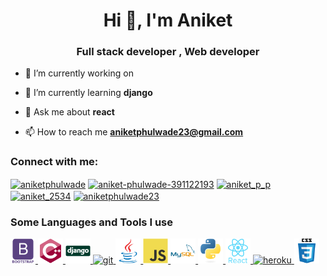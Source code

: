 

<!--
**AniketP88/Aniketp88** is a ✨ _special_ ✨ repository because its `README.md` (this file) appears on your GitHub profile.

Here are some ideas to get you started:

- 🔭 I’m currently working on ...
- 🌱 I’m currently learning ...
- 👯 I’m looking to collaborate on ...
- 🤔 I’m looking for help with ...
- 💬 Ask me about ...
- 📫 How to reach me: ...
- 😄 Pronouns: ...
- ⚡ Fun fact: ...
-->
<h1 align="center">Hi 👋, I'm Aniket</h1>
<h3 align="center">Full stack developer , Web developer</h3>

- 🔭 I’m currently working on

- 🌱 I’m currently learning **django**

- 💬 Ask me about **react**

- 📫 How to reach me **aniketphulwade23@gmail.com**

<h3 align="left">Connect with me:</h3>
<p align="left">
<a href="https://twitter.com/aniketphulwade" target="blank"><img align="center" src="https://cdn1.iconfinder.com/data/icons/logotypes/32/twitter-128.png" alt="aniketphulwade" height="40" width="40" /></a>
<a href="https://linkedin.com/in/aniket-phulwade-391122193" target="blank"><img align="center" src="https://pics.freeicons.io/uploads/icons/png/16090541531530099327-512.png" alt="aniket-phulwade-391122193" height="40" width="40" /></a>
<a href="https://instagram.com/aniket_p_p" target="blank"><img align="center" src="https://cdn1.iconfinder.com/data/icons/social-rounded-2/32/instagram-256.png" alt="aniket_p_p" height="40" width="40" /></a>
<a href="https://www.codechef.com/users/aniket_2534" target="blank"><img align="center" src="https://cdn.jsdelivr.net/npm/simple-icons@3.1.0/icons/codechef.svg" alt="aniket_2534" height="30" width="40" /></a>
<a href="https://www.hackerrank.com/aniketphulwade23" target="blank"><img align="center" src="https://cdn4.iconfinder.com/data/icons/logos-and-brands/512/160_Hackerrank_logo_logos-128.png" alt="aniketphulwade23" height="40" width="40" /></a>
</p>

<h3 align="left">Some Languages and Tools I use</h3>
<p align="left"> <a href="https://getbootstrap.com" target="_blank"> <img src="https://raw.githubusercontent.com/devicons/devicon/master/icons/bootstrap/bootstrap-plain-wordmark.svg" alt="bootstrap" width="40" height="40"/> </a> <a href="https://www.w3schools.com/cpp/" target="_blank"> <img src="https://raw.githubusercontent.com/devicons/devicon/master/icons/cplusplus/cplusplus-original.svg" alt="cplusplus" width="40" height="40"/> </a> <a href="https://www.djangoproject.com/" target="_blank"> <img src="https://raw.githubusercontent.com/devicons/devicon/master/icons/django/django-original.svg" alt="django" width="40" height="40"/> </a> <a href="https://git-scm.com/" target="_blank"> <img src="https://www.vectorlogo.zone/logos/git-scm/git-scm-icon.svg" alt="git" width="40" height="40"/> </a> <a href="https://www.java.com" target="_blank"> <img src="https://raw.githubusercontent.com/devicons/devicon/master/icons/java/java-original.svg" alt="java" width="40" height="40"/> </a> <a href="https://developer.mozilla.org/en-US/docs/Web/JavaScript" target="_blank"> <img src="https://raw.githubusercontent.com/devicons/devicon/master/icons/javascript/javascript-original.svg" alt="javascript" width="40" height="40"/> </a> <a href="https://www.mysql.com/" target="_blank"> <img src="https://raw.githubusercontent.com/devicons/devicon/master/icons/mysql/mysql-original-wordmark.svg" alt="mysql" width="40" height="40"/> </a> <a href="https://www.python.org" target="_blank"> <img src="https://raw.githubusercontent.com/devicons/devicon/master/icons/python/python-original.svg" alt="python" width="40" height="40"/> </a> <a href="https://reactjs.org/" target="_blank"> <img src="https://raw.githubusercontent.com/devicons/devicon/master/icons/react/react-original-wordmark.svg" alt="react" width="40" height="40"/> <img src="https://www.vectorlogo.zone/logos/heroku/heroku-icon.svg" alt="heroku" width="40" height="40"/> </a> <a href="https://www.java.com" target="_blank"></a> 
<a href="https://www.w3schools.com/css/" target="_blank"> <img src="https://raw.githubusercontent.com/devicons/devicon/master/icons/css3/css3-original-wordmark.svg" alt="css3" width="40" height="40"/> </a></p>

